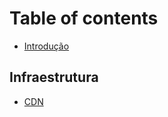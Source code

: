 # Table of contents

* [Introdução](README.md)

## Infraestrutura <a id="infraestrtura"></a>

* [CDN](infraestrtura/cdn.md)


